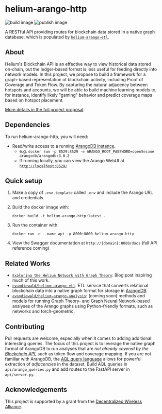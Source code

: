 # helium-arango-http
![build image](https://github.com/evandiewald/helium-arango-http/actions/workflows/docker-image.yml/badge.svg)
![publish image](https://github.com/evandiewald/helium-arango-http/actions/workflows/docker-publish.yml/badge.svg)

A RESTful API providing routes for blockchain data stored in a native graph database, which is populated by [`helium-arango-etl`](https://github.com/evandiewald/helium-arango-etl).

## About
Helium's Blockchain API is an effective way to view historical data stored on-chain, but the ledger-based format is less useful for feeding directly into network models. In this project, we propose to build a framework for a graph-based representation of blockchain activity, including Proof of Coverage and Token Flow. By capturing the natural adjacency between hotspots and accounts, we will be able to build machine learning models to, for instance, identify likely "gaming" behavior and predict coverage maps based on hotspot placement. 

[More details in the full project proposal](https://github.com/dewi-alliance/grants/issues/23).

## Dependencies
To run helium-arango-http, you will need:
- Read/write access to a running [ArangoDB instance](https://www.arangodb.com/download-major/docker/).
  - e.g. `docker run -p 8529:8529 -e ARANGO_ROOT_PASSWORD=openSesame arangodb/arangodb:3.8.2`
  - If running locally, you can view the Arango WebUI at [`http://localhost:8529/`](http://localhost:8529/)

## Quick setup
1. Make a copy of `.env.template` called `.env` and include the Arango URL and credentials.
2. Build the docker image with:

   `docker build -t helium-arango-http:latest .`
3. Run the container with:

    `docker run -d --name api -p 8000:8000 helium-arango-http`
4. View the Swagger documentation at `http://{domain}:8000/docs` (full API reference coming)

## Related Works

- [`Exploring the Helium Network with Graph Theory`](https://towardsdatascience.com/exploring-the-helium-network-with-graph-theory-66cbb8bffff9): Blog post inspiring much of this work.
- [`evandiewald/helium-arango-etl`](https://github.com/evandiewald/helium-arango-etl): ETL service that converts relational blockchain data into a native graph format for storage in [ArangoDB](https://www.arangodb.com/).
- [`evandiewald/helium-arango-analysis`](https://github.com/evandiewald/helium-arango-analysis): (coming soon) methods and models for running Graph Theory- and Graph Neural Network-based analyses of the Arango graphs using Python-friendly formats, such as networkx and torch-geometric.

## Contributing
Pull requests are welcome, especially when it comes to adding additional interesting queries. The focus of this project is to leverage the native graph format of ArangoDB to run analyses that are *not already covered by the [Blockchain API](https://docs.helium.com/api)*, such as token flow and coverage mapping. If you are not familiar with ArangoDB, the [AQL query language](https://www.arangodb.com/docs/stable/aql/) allows for powerful extraction of *adjacencies* in the dataset. Build AQL queries in `api/arango_queries.py` and add routes to the FastAPI server in `api/server.py`.

## Acknowledgements
This project is supported by a grant from the [Decentralized Wireless Alliance](https://dewi.org).